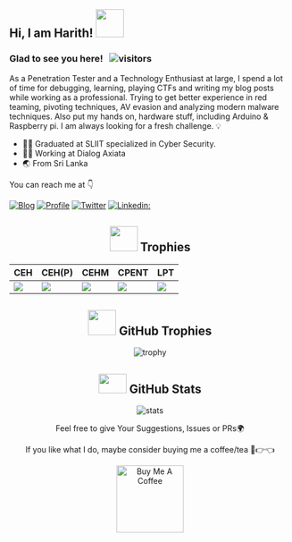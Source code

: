 <h2> Hi, I am Harith! <img src="https://media.giphy.com/media/KYh90pNGHTEEMryoqo/giphy.gif" width="50"></h2>

### Glad to see you here! &nbsp; ![visitors](https://visitor-badge.laobi.icu/badge?page_id=ShapManasick.ShapManasick)

As a Penetration Tester and a Technology Enthusiast at large,  I spend a lot of time for debugging, learning, playing CTFs and writing my blog posts while working as a professional. Trying to get better experience in red teaming, pivoting techniques, AV evasion and analyzing modern malware techniques. Also put my hands on, hardware stuff, including Arduino & Raspberry pi. I am always looking for a fresh challenge. 💡

<ul>
<li>👨‍🎓 Graduated at SLIIT specialized in Cyber Security.</li>
<li>👷‍♂️ Working at Dialog Axiata</li>
<li>🌏 From Sri Lanka </li>
</ul>

You can reach me at 👇

[![Blog](https://img.shields.io/badge/Blog-21759B?style=for-the-badge&logo=ghost&logoColor=white)](https://h4rithd.com/blog/)
[![Profile](https://img.shields.io/badge/Website-38B2AC?style=for-the-badge&logo=webdriverio&logoColor=white)](https://h4rithd.com/)
[![Twitter](https://img.shields.io/badge/twitter-1DA1F2?style=for-the-badge&logo=twitter&logoColor=white)](https://twitter.com/h4rithd)
[![Linkedin:](https://img.shields.io/badge/linkedin-0A66C2?style=for-the-badge&logo=linkedin&logoColor=white)](https://www.linkedin.com/in/harithdilshan/)

<div align="center">

## <img src="https://i.giphy.com/media/oUhQb6SSMXEDnvBnbJ/200w.webp" width="50" height="45"> Trophies
| CEH      | CEH(P)      | CEHM | CPENT| LPT|
|------------|-------------|---------|---------|---------|
| <img src="https://aspen.eccouncil.org/Content/Badges/CertifiedBadges/CEH_2E345519D3F7.png">| <img src="https://aspen.eccouncil.org/Content/Badges/CertifiedBadges/CEHPRACTICAL_5FB43496785F.png"> | <img src="https://aspen.eccouncil.org/Content/Badges/CertifiedBadges/CEHMASTER_5FB43496785F.png"> | <img src="https://aspen.eccouncil.org/Content/Badges/CertifiedBadges/CPENT_8890F2209CCC.png">| <img src="https://aspen.eccouncil.org/Content/Badges/CertifiedBadges/LPTMASTER_330BB5B4D0B9.png">|
  
## <img src="https://media.giphy.com/media/YMwJF1OQAlbnf6HFjd/giphy.gif" width="50" height="45"> GitHub Trophies
  
![trophy](https://github-profile-trophy.vercel.app/?username=h4rithd&theme=onedark&column=7)

## <img src="https://media.giphy.com/media/cj87CxfRtrUifF3Ryk/giphy.gif" width="50" height="35"> GitHub Stats

![stats](https://github-readme-stats.vercel.app/api?username=h4rithd&hide=prs,contribs&show_icons=true&theme=nord)

Feel free to give Your Suggestions, Issues or PRs🌍

If you like what I do, maybe consider buying me a coffee/tea 🥺👉👈

<a href="https://www.buymeacoffee.com/harithdilshan" target="_blank"><img src="https://cdn.buymeacoffee.com/buttons/v2/default-red.png" alt="Buy Me A Coffee" width="120" ></a>

</div>


